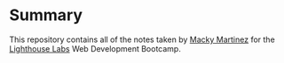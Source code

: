 # Summary

This repository contains all of the notes taken by [Macky Martinez](https://github.com/MackyClap) for the [Lighthouse Labs](https://www.lighthouselabs.ca/) Web Development Bootcamp.

